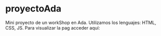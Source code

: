 # proyectoAda
Mini proyecto de un workShop en Ada. Utilizamos los lenguajes: HTML, CSS, JS.
Para visualizar la pag acceder aquí: 


